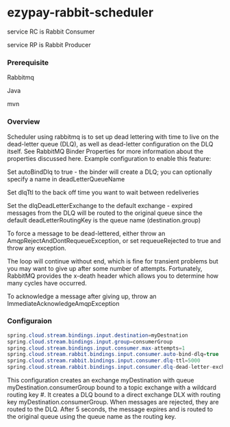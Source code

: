 # ezypay-rabbit-scheduler

service RC is Rabbit Consumer

service RP is Rabbit Producer

### Prerequisite 
Rabbitmq 

Java

mvn

### Overview 
Scheduler using rabbitmq is to set up dead lettering with time to live on the dead-letter queue (DLQ), as well as dead-letter configuration on the DLQ itself. See RabbitMQ Binder Properties for more information about the properties discussed here. Example configuration to enable this feature:

Set autoBindDlq to true - the binder will create a DLQ; you can optionally specify a name in deadLetterQueueName

Set dlqTtl to the back off time you want to wait between redeliveries

Set the dlqDeadLetterExchange to the default exchange - expired messages from the DLQ will be routed to the original queue since the default deadLetterRoutingKey is the queue name (destination.group)

To force a message to be dead-lettered, either throw an AmqpRejectAndDontRequeueException, or set requeueRejected to true and throw any exception.

The loop will continue without end, which is fine for transient problems but you may want to give up after some number of attempts. Fortunately, RabbitMQ provides the x-death header which allows you to determine how many cycles have occurred.

To acknowledge a message after giving up, throw an ImmediateAcknowledgeAmqpException

### Configuraion
```Java
spring.cloud.stream.bindings.input.destination=myDestnation
spring.cloud.stream.bindings.input.group=consumerGroup
spring.cloud.stream.bindings.input.consumer.max-attempts=1
spring.cloud.stream.rabbit.bindings.input.consumer.auto-bind-dlq=true
spring.cloud.stream.rabbit.bindings.input.consumer.dlq-ttl=5000
spring.cloud.stream.rabbit.bindings.input.consumer.dlq-dead-letter-exchange=
```

This configuration creates an exchange myDestination with queue myDestination.consumerGroup bound to a topic exchange with a wildcard routing key #. It creates a DLQ bound to a direct exchange DLX with routing key myDestination.consumerGroup. When messages are rejected, they are routed to the DLQ. After 5 seconds, the message expires and is routed to the original queue using the queue name as the routing key.
